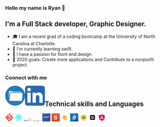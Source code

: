 ### Hello my name is Ryan :milky_way:

## I'm a Full Stack developer, Graphic Designer.
-  :mortar_board: I am a recent grad of a coding bootcamp at the University of North Carolina at Charlotte.
- :iphone: I'm currently learning swift. 
- :art: I have a passion for front end design. 
- :key: 2020 goals: Create more applications and Contribute to a nonprofit project.

### Connect with me

[<img align="left" alt="linkedin" src="images/iconfinder_Folder_1891015.png"
/>][portfolio] 
[<img align="left" alt="linkedin" src="images/iconfinder_1_Linkedin_unofficial_colored_svg_5296501.png"
/>][linkedin]

</br>

## Technical skills and Languages
<img  alt="linkedin"  width= "26" src="images/iconfinder_social_media_social_media_logo_git_2993773.png"/>
<img  alt="linkedin" width= "26" src="images/iconfinder_React.js_logo_1174949.png"/>
<img  alt="linkedin" width= "26" src="images/iconfinder_MySQL_1012821.png"/>
<img  alt="linkedin" width= "26" src="images/iconfinder_mongodb_1012822.png"/>
<img  alt="linkedin" width= "26" src="images/iconfinder_jquery_308442.png"/>
<img  alt="linkedin" width= "26" src="images/iconfinder_html_308440.png"/>
<img  alt="linkedin" width= "26" src="images/iconfinder_google_firebase_1175544.png"/>
<img  alt="linkedin" width= "26" src="images/iconfinder_css_308436.png"/>
<img  alt="linkedin" width= "26" src="images/iconfinder_code-programming-javascript-software-develop-command-language_652581.png"/>
<img  alt="linkedin" width= "26" src="images/iconfinder_Bootstrap_4923030.png"/>
<img  alt="linkedin" width= "26" src="images/iconfinder_angular_1145600.png"/>














<br/>

[portfolio]: https://5f5ad51099477066ee704929--ryan-c-taylor-portfolio.netlify.app/
[linkedin]: https://www.linkedin.com/in/ryan-c-taylor211/
